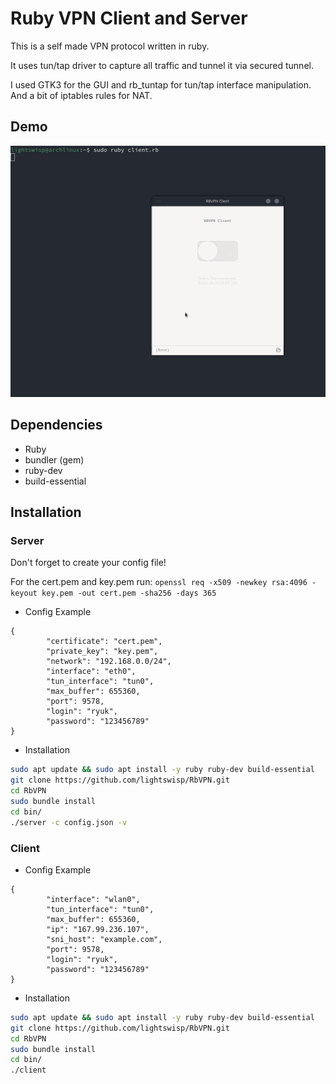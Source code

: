 
# Ruby VPN Client and Server

This is a self made VPN protocol written in ruby.

It uses tun/tap driver to capture all traffic and tunnel it via secured tunnel.

I used GTK3 for the GUI and rb_tuntap for tun/tap interface manipulation. And a bit of iptables rules for NAT. 


## Demo

![](https://github.com/lightswisp/RbVPN/blob/main/gif/main.gif?raw=true)


## Dependencies

- Ruby
- bundler (gem)
- ruby-dev
- build-essential

## Installation

### Server

Don't forget to create your config file! 

For the cert.pem and key.pem run: ```openssl req -x509 -newkey rsa:4096 -keyout key.pem -out cert.pem -sha256 -days 365 ```
- Config Example
```
{
        "certificate": "cert.pem",
        "private_key": "key.pem",
        "network": "192.168.0.0/24",
        "interface": "eth0",
        "tun_interface": "tun0",
        "max_buffer": 655360,
        "port": 9578,
        "login": "ryuk",
        "password": "123456789"
}
```
- Installation
```bash
sudo apt update && sudo apt install -y ruby ruby-dev build-essential
git clone https://github.com/lightswisp/RbVPN.git
cd RbVPN
sudo bundle install
cd bin/
./server -c config.json -v
```

### Client
- Config Example
```
{
        "interface": "wlan0",
        "tun_interface": "tun0",
        "max_buffer": 655360,
        "ip": "167.99.236.107",
        "sni_host": "example.com",
        "port": 9578,
        "login": "ryuk",
        "password": "123456789"
}
```
- Installation
```bash
sudo apt update && sudo apt install -y ruby ruby-dev build-essential
git clone https://github.com/lightswisp/RbVPN.git
cd RbVPN
sudo bundle install
cd bin/
./client
```
    
